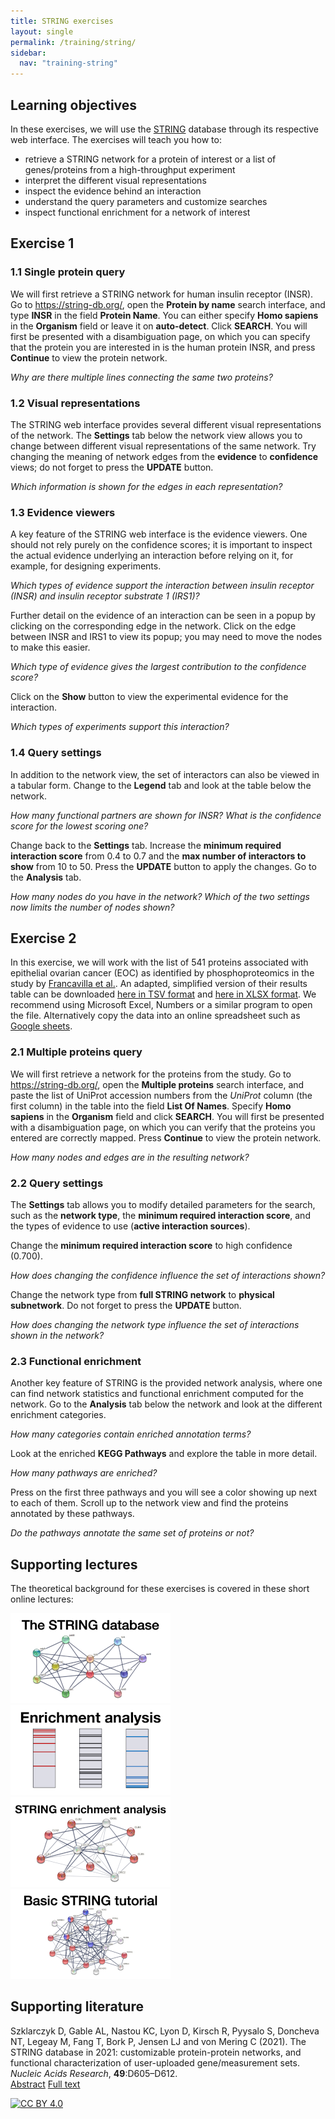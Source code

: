 ```yaml
---
title: STRING exercises
layout: single
permalink: /training/string/
sidebar:
  nav: "training-string"
---
```

## Learning objectives

In these exercises, we will use the [STRING](https://string-db.org/) database through its respective web interface. The exercises will teach you how to:

* retrieve a STRING network for a protein of interest or a list of genes/proteins from a high-throughput experiment
* interpret the different visual representations
* inspect the evidence behind an interaction
* understand the query parameters and customize searches
* inspect functional enrichment for a network of interest

## Exercise 1

### 1.1 Single protein query

We will first retrieve a STRING network for human insulin receptor (INSR). Go to <https://string-db.org/>, open the **Protein by name** search interface, and type **INSR** in the field **Protein Name**. You can either specify **Homo sapiens** in the **Organism** field or leave it on **auto-detect**. Click **SEARCH**. You will first be presented with a disambiguation page, on which you can specify that the protein you are interested in is the human protein INSR, and press **Continue** to view the protein network.

_Why are there multiple lines connecting the same two proteins?_

### 1.2 Visual representations

The STRING web interface provides several different visual representations of the network. The **Settings** tab below the network view allows you to change between different visual representations of the same network. Try changing the meaning of network edges from the **evidence** to **confidence** views; do not forget to press the **UPDATE** button.

_Which information is shown for the edges in each representation?_

### 1.3 Evidence viewers

A key feature of the STRING web interface is the evidence viewers. One should not rely purely on the confidence scores; it is important to inspect the actual evidence underlying an interaction before relying on it, for example, for designing experiments.

_Which types of evidence support the interaction between insulin receptor (INSR) and insulin receptor substrate 1 (IRS1)?_

Further detail on the evidence of an interaction can be seen in a popup by clicking on the corresponding edge in the network. Click on the edge between INSR and IRS1 to view its popup; you may need to move the nodes to make this easier.

_Which type of evidence gives the largest contribution to the confidence score?_

Click on the **Show** button to view the experimental evidence for the interaction.

_Which types of experiments support this interaction?_

### 1.4 Query settings

In addition to the network view, the set of interactors can also be viewed in a tabular form. Change to the **Legend** tab and look at the table below the network.

_How many functional partners are shown for INSR? What is the confidence score for the lowest scoring one?_

Change back to the **Settings** tab. Increase the **minimum required interaction score** from 0.4 to 0.7 and the **max number of interactors to show** from 10 to 50. Press the **UPDATE** button to apply the changes. Go to the **Analysis** tab.

_How many nodes do you have in the network? Which of the two settings now limits the number of nodes shown?_

## Exercise 2

In this exercise, we will work with the list of 541 proteins associated with epithelial ovarian cancer (EOC) as identified by phosphoproteomics in the study by [Francavilla et al.](https://doi.org/10.1016/j.celrep.2017.03.015). An adapted, simplified version of their results table can be downloaded [here in TSV format](/assets/Francavilla2017CellRep.tsv) and [here in XLSX format](/assets/Francavilla2017CellRep.xlsx). We recommend using Microsoft Excel, Numbers or a similar program to open the file. Alternatively copy the data into an online spreadsheet such as [Google sheets](https://docs.google.com/spreadsheets/u/0/). 

### 2.1 Multiple proteins query 

We will first retrieve a network for the proteins from the study. Go to <https://string-db.org/>, open the **Multiple proteins** search interface, and paste the list of UniProt accession numbers from the _UniProt_ column (the first column) in the table into the field **List Of Names**. Specify **Homo sapiens** in the **Organism** field and click **SEARCH**. You will first be presented with a disambiguation page, on which you can verify that the proteins you entered are correctly mapped. Press **Continue** to view the protein network.

_How many nodes and edges are in the resulting network?_

### 2.2 Query settings

The **Settings** tab allows you to modify detailed parameters for the search, such as the **network type**, the **minimum required interaction score**, and the types of evidence to use (**active interaction sources**).

Change the **minimum required interaction score** to high confidence (0.700).

_How does changing the confidence influence the set of interactions shown?_

Change the network type from **full STRING network** to **physical subnetwork**. Do not forget to press the **UPDATE** button.

_How does changing the network type influence the set of interactions shown in the network?_

### 2.3 Functional enrichment

Another key feature of STRING is the provided network analysis, where one can find network statistics and functional enrichment computed for the network. Go to the **Analysis** tab below the network and look at the different enrichment categories. 

_How many categories contain enriched annotation terms?_

Look at the enriched **KEGG Pathways** and explore the table in more detail.

_How many pathways are enriched?_

Press on the first three pathways and you will see a color showing up next to each of them. Scroll up to the network view and find the proteins annotated by these pathways.

_Do the pathways annotate the same set of proteins or not?_

## Supporting lectures

The theoretical background for these exercises is covered in these short online lectures:

[![STRING](training_string.png)](https://youtu.be/o208DwyFbNk)
[![Enrichment analysis](training_enrichment_analysis.png)](https://youtu.be/2NC1QOXmc5o)
[![STRING enrichment analysis](training_string_enrichment_analysis.png)](https://youtu.be/jUTF9tbb-nQ)
[![STRING tutorial](training_string_tutorial.png)](https://youtu.be/KhRAyUNYFyE)

## Supporting literature

Szklarczyk D, Gable AL, Nastou KC, Lyon D, Kirsch R, Pyysalo S, Doncheva NT, Legeay M, Fang T, Bork P, Jensen LJ and von Mering C (2021). The STRING database in 2021: customizable protein-protein networks, and functional characterization of user-uploaded gene/measurement sets. *Nucleic Acids Research*, **49**:D605–D612.  
[Abstract](https://pubmed.ncbi.nlm.nih.gov/33237311) [Full text](https://doi.org/10.1093/nar/gkaa1074)

[![CC BY 4.0](https://i.creativecommons.org/l/by/4.0/88x31.png)](https://creativecommons.org/licenses/by/4.0/)
